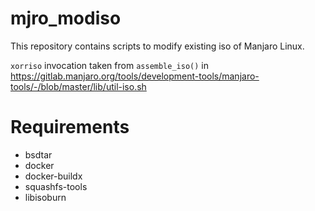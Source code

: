 # mjro_modiso

This repository contains scripts to modify existing iso of Manjaro Linux.

`xorriso` invocation taken from `assemble_iso()` in https://gitlab.manjaro.org/tools/development-tools/manjaro-tools/-/blob/master/lib/util-iso.sh

# Requirements

* bsdtar
* docker
* docker-buildx
* squashfs-tools
* libisoburn
